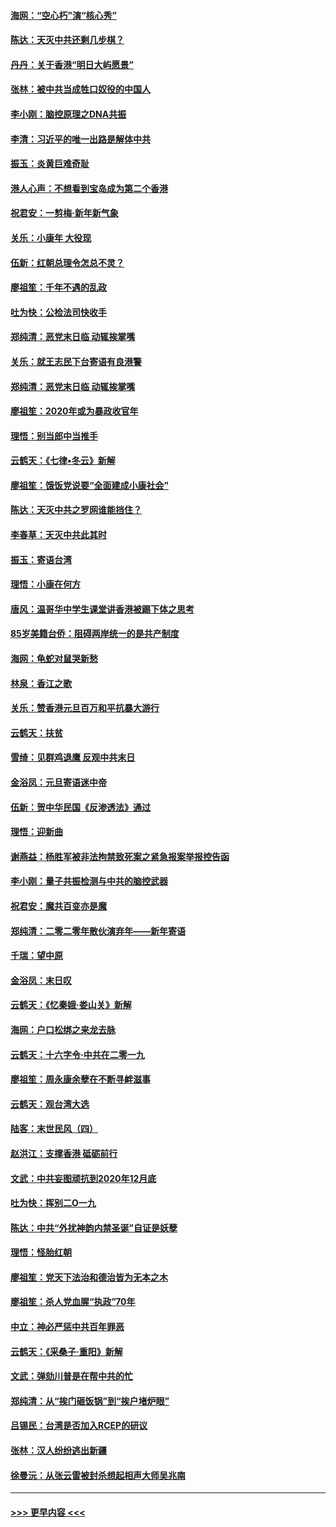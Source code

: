 #### [海网：“空心朽”演“核心秀”](../pages/nsc993/n11783874.md?t=01112144) 
#### [陈达：天灭中共还剩几步棋？](../pages/nsc993/n11783719.md?t=01112144) 
#### [丹丹：关于香港“明日大屿愿景”](../pages/nsc993/n11783273.md?t=01112144) 
#### [张林：被中共当成牲口奴役的中国人](../pages/nsc993/n11782397.md?t=01112144) 
#### [李小刚：脑控原理之DNA共振](../pages/nsc993/n11780962.md?t=01112144) 
#### [李清：习近平的唯一出路是解体中共](../pages/nsc993/n11780866.md?t=01112144) 
#### [振玉：炎黄巨难奇耻](../pages/nsc993/n11779632.md?t=01112144) 
#### [港人心声：不想看到宝岛成为第二个香港](../pages/nsc993/n11778817.md?t=01112144) 
#### [祝君安：一剪梅‧新年新气象](../pages/nsc993/n11776340.md?t=01112144) 
#### [关乐：小康年 大役现](../pages/nsc993/n11774213.md?t=01112144) 
#### [伍新：红朝总理令怎总不灵？](../pages/nsc993/n11770813.md?t=01112144) 
#### [廖祖笙：千年不遇的乱政](../pages/nsc993/n11770373.md?t=01112144) 
#### [吐为快：公检法司快收手](../pages/nsc993/n11770359.md?t=01112144) 
#### [郑纯清：恶党末日临 动辄挨掌嘴](../pages/nsc993/n11769912.md?t=01112144) 
#### [关乐：就王志民下台寄语有良港警](../pages/nsc993/n11769903.md?t=01112144) 
#### [郑纯清：恶党末日临 动辄挨掌嘴](../pages/nsc993/n11769356.md?t=01112144) 
#### [廖祖笙：2020年或为暴政收官年](../pages/nsc993/n11768216.md?t=01112144) 
#### [理悟：别当郎中当推手](../pages/nsc993/n11768243.md?t=01112144) 
#### [云鹤天：《七律▪冬云》新解](../pages/nsc993/n11768204.md?t=01112144) 
#### [廖祖笙：饿饭党说要“全面建成小康社会”](../pages/nsc993/n11767482.md?t=01112144) 
#### [陈达：天灭中共之罗网谁能挡住？](../pages/nsc993/n11767465.md?t=01112144) 
#### [李春草：天灭中共此其时](../pages/nsc993/n11767452.md?t=01112144) 
#### [振玉：寄语台湾](../pages/nsc993/n11767432.md?t=01112144) 
#### [理悟：小康在何方](../pages/nsc993/n11767394.md?t=01112144) 
#### [唐风：温哥华中学生课堂讲香港被踢下体之思考](../pages/nsc993/n11766848.md?t=01112144) 
#### [85岁美籍台侨：阻碍两岸统一的是共产制度](../pages/nsc993/n11765043.md?t=01112144) 
#### [海网：龟蛇对鼠哭新愁](../pages/nsc993/n11764895.md?t=01112144) 
#### [林泉：香江之歌](../pages/nsc993/n11764415.md?t=01112144) 
#### [关乐：赞香港元旦百万和平抗暴大游行](../pages/nsc993/n11764382.md?t=01112144) 
#### [云鹤天：扶贫](../pages/nsc993/n11764245.md?t=01112144) 
#### [雪绮：见群鸡退鹰  反观中共末日](../pages/nsc993/n11762112.md?t=01112144) 
#### [金浴凤：元旦寄语迷中帝](../pages/nsc993/n11761788.md?t=01112144) 
#### [伍新：贺中华民国《反渗透法》通过](../pages/nsc993/n11761994.md?t=01112144) 
#### [理悟：迎新曲](../pages/nsc993/n11761152.md?t=01112144) 
#### [谢燕益：杨胜军被非法拘禁致死案之紧急报案举报控告函](../pages/nsc993/n11756134.md?t=01112144) 
#### [李小刚：量子共振检测与中共的脑控武器](../pages/nsc993/n11754518.md?t=01112144) 
#### [祝君安：魔共百变亦是魔](../pages/nsc993/n11754469.md?t=01112144) 
#### [郑纯清：二零二零年散伙演弃年——新年寄语](../pages/nsc993/n11754195.md?t=01112144) 
#### [千瑞：望中原](../pages/nsc993/n11754159.md?t=01112144) 
#### [金浴凤：末日叹](../pages/nsc993/n11752359.md?t=01112144) 
#### [云鹤天：《忆秦娥‧娄山关》新解](../pages/nsc993/n11752348.md?t=01112144) 
#### [海网：户口松绑之来龙去脉](../pages/nsc993/n11752328.md?t=01112144) 
#### [云鹤天：十六字令‧中共在二零一九](../pages/nsc993/n11752305.md?t=01112144) 
#### [廖祖笙：周永康余孽在不断寻衅滋事](../pages/nsc993/n11751013.md?t=01112144) 
#### [云鹤天：观台湾大选](../pages/nsc993/n11751007.md?t=01112144) 
#### [陆客：末世民风（四）](../pages/nsc993/n11749203.md?t=01112144) 
#### [赵洪江：支撑香港 砥砺前行](../pages/nsc993/n11748482.md?t=01112144) 
#### [文武：中共妄图顽抗到2020年12月底](../pages/nsc993/n11748446.md?t=01112144) 
#### [吐为快：挥别二O一九](../pages/nsc993/n11748411.md?t=01112144) 
#### [陈达：中共“外扰神韵内禁圣诞”自证是妖孽](../pages/nsc993/n11748226.md?t=01112144) 
#### [理悟：怪胎红朝](../pages/nsc993/n11748206.md?t=01112144) 
#### [廖祖笙：党天下法治和德治皆为无本之木](../pages/nsc993/n11748135.md?t=01112144) 
#### [廖祖笙：杀人党血腥“执政”70年](../pages/nsc993/n11745144.md?t=01112144) 
#### [中立：神必严惩中共百年罪恶](../pages/nsc993/n11744970.md?t=01112144) 
#### [云鹤天：《采桑子‧重阳》新解](../pages/nsc993/n11744948.md?t=01112144) 
#### [文武：弹劾川普是在帮中共的忙](../pages/nsc993/n11744758.md?t=01112144) 
#### [郑纯清：从“挨门砸饭锅”到“挨户堵炉眼”](../pages/nsc993/n11744745.md?t=01112144) 
#### [吕锡民：台湾是否加入RCEP的研议](../pages/nsc993/n11744701.md?t=01112144) 
#### [张林：汉人纷纷逃出新疆](../pages/nsc993/n11743530.md?t=01112144) 
#### [徐曼沅：从张云雷被封杀想起相声大师吴兆南](../pages/nsc993/n11741816.md?t=01112144) 

----
#### [ >>> 更早内容 <<< ](../indexes/nsc993-earlier.md)
